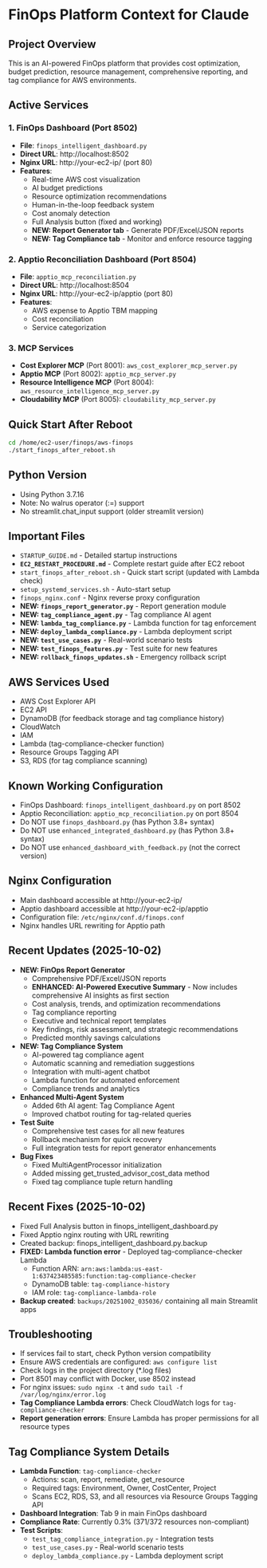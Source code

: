 # FinOps Platform Context for Claude

## Project Overview
This is an AI-powered FinOps platform that provides cost optimization, budget prediction, resource management, comprehensive reporting, and tag compliance for AWS environments.

## Active Services

### 1. FinOps Dashboard (Port 8502)
- **File**: `finops_intelligent_dashboard.py`
- **Direct URL**: http://localhost:8502
- **Nginx URL**: http://your-ec2-ip/ (port 80)
- **Features**: 
  - Real-time AWS cost visualization
  - AI budget predictions
  - Resource optimization recommendations
  - Human-in-the-loop feedback system
  - Cost anomaly detection
  - Full Analysis button (fixed and working)
  - **NEW: Report Generator tab** - Generate PDF/Excel/JSON reports
  - **NEW: Tag Compliance tab** - Monitor and enforce resource tagging

### 2. Apptio Reconciliation Dashboard (Port 8504)
- **File**: `apptio_mcp_reconciliation.py`
- **Direct URL**: http://localhost:8504
- **Nginx URL**: http://your-ec2-ip/apptio (port 80)
- **Features**:
  - AWS expense to Apptio TBM mapping
  - Cost reconciliation
  - Service categorization

### 3. MCP Services
- **Cost Explorer MCP** (Port 8001): `aws_cost_explorer_mcp_server.py`
- **Apptio MCP** (Port 8002): `apptio_mcp_server.py`
- **Resource Intelligence MCP** (Port 8004): `aws_resource_intelligence_mcp_server.py`
- **Cloudability MCP** (Port 8005): `cloudability_mcp_server.py`

## Quick Start After Reboot

```bash
cd /home/ec2-user/finops/aws-finops
./start_finops_after_reboot.sh
```

## Python Version
- Using Python 3.7.16
- Note: No walrus operator (:=) support
- No streamlit.chat_input support (older streamlit version)

## Important Files
- `STARTUP_GUIDE.md` - Detailed startup instructions
- **`EC2_RESTART_PROCEDURE.md`** - Complete restart guide after EC2 reboot
- `start_finops_after_reboot.sh` - Quick start script (updated with Lambda check)
- `setup_systemd_services.sh` - Auto-start setup
- `finops_nginx.conf` - Nginx reverse proxy configuration
- **NEW: `finops_report_generator.py`** - Report generation module
- **NEW: `tag_compliance_agent.py`** - Tag compliance AI agent
- **NEW: `lambda_tag_compliance.py`** - Lambda function for tag enforcement
- **NEW: `deploy_lambda_compliance.py`** - Lambda deployment script
- **NEW: `test_use_cases.py`** - Real-world scenario tests
- **NEW: `test_finops_features.py`** - Test suite for new features
- **NEW: `rollback_finops_updates.sh`** - Emergency rollback script

## AWS Services Used
- AWS Cost Explorer API
- EC2 API
- DynamoDB (for feedback storage and tag compliance history)
- CloudWatch
- IAM
- Lambda (tag-compliance-checker function)
- Resource Groups Tagging API
- S3, RDS (for tag compliance scanning)

## Known Working Configuration
- FinOps Dashboard: `finops_intelligent_dashboard.py` on port 8502
- Apptio Reconciliation: `apptio_mcp_reconciliation.py` on port 8504
- Do NOT use `finops_dashboard.py` (has Python 3.8+ syntax)
- Do NOT use `enhanced_integrated_dashboard.py` (has Python 3.8+ syntax)
- Do NOT use `enhanced_dashboard_with_feedback.py` (not the correct version)

## Nginx Configuration
- Main dashboard accessible at http://your-ec2-ip/
- Apptio dashboard accessible at http://your-ec2-ip/apptio
- Configuration file: `/etc/nginx/conf.d/finops.conf`
- Nginx handles URL rewriting for Apptio path

## Recent Updates (2025-10-02)
- **NEW: FinOps Report Generator**
  - Comprehensive PDF/Excel/JSON reports
  - **ENHANCED: AI-Powered Executive Summary** - Now includes comprehensive AI insights as first section
  - Cost analysis, trends, and optimization recommendations
  - Tag compliance reporting
  - Executive and technical report templates
  - Key findings, risk assessment, and strategic recommendations
  - Predicted monthly savings calculations
- **NEW: Tag Compliance System**
  - AI-powered tag compliance agent
  - Automatic scanning and remediation suggestions
  - Integration with multi-agent chatbot
  - Lambda function for automated enforcement
  - Compliance trends and analytics
- **Enhanced Multi-Agent System**
  - Added 6th AI agent: Tag Compliance Agent
  - Improved chatbot routing for tag-related queries
- **Test Suite**
  - Comprehensive test cases for all new features
  - Rollback mechanism for quick recovery
  - Full integration tests for report generator enhancements
- **Bug Fixes**
  - Fixed MultiAgentProcessor initialization
  - Added missing get_trusted_advisor_cost_data method
  - Fixed tag compliance tuple return handling

## Recent Fixes (2025-10-02)
- Fixed Full Analysis button in finops_intelligent_dashboard.py
- Fixed Apptio nginx routing with URL rewriting
- Created backup: finops_intelligent_dashboard.py.backup
- **FIXED: Lambda function error** - Deployed tag-compliance-checker Lambda
  - Function ARN: `arn:aws:lambda:us-east-1:637423485585:function:tag-compliance-checker`
  - DynamoDB table: `tag-compliance-history`
  - IAM role: `tag-compliance-lambda-role`
- **Backup created**: `backups/20251002_035036/` containing all main Streamlit apps

## Troubleshooting
- If services fail to start, check Python version compatibility
- Ensure AWS credentials are configured: `aws configure list`
- Check logs in the project directory (*.log files)
- Port 8501 may conflict with Docker, use 8502 instead
- For nginx issues: `sudo nginx -t` and `sudo tail -f /var/log/nginx/error.log`
- **Tag Compliance Lambda errors**: Check CloudWatch logs for `tag-compliance-checker`
- **Report generation errors**: Ensure Lambda has proper permissions for all resource types

## Tag Compliance System Details
- **Lambda Function**: `tag-compliance-checker` 
  - Actions: scan, report, remediate, get_resource
  - Required tags: Environment, Owner, CostCenter, Project
  - Scans EC2, RDS, S3, and all resources via Resource Groups Tagging API
- **Dashboard Integration**: Tab 9 in main FinOps dashboard
- **Compliance Rate**: Currently 0.3% (371/372 resources non-compliant)
- **Test Scripts**:
  - `test_tag_compliance_integration.py` - Integration tests
  - `test_use_cases.py` - Real-world scenario tests
  - `deploy_lambda_compliance.py` - Lambda deployment script